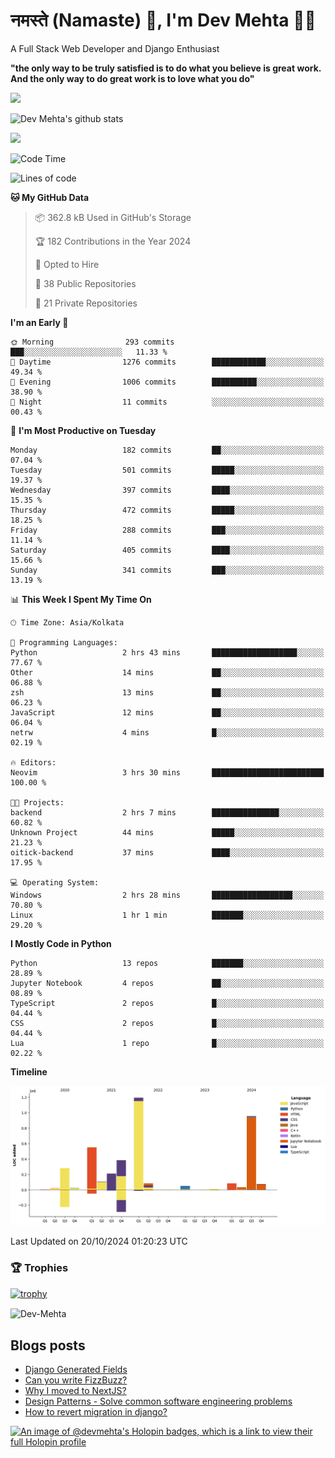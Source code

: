 # नमस्ते (Namaste) :pray:, I'm Dev Mehta :man_technologist:
A Full Stack Web Developer and Django Enthusiast

**"the only way to be truly satisfied is to do what you believe is great work. And the only way to do great work is to love what you do"**

<img src="https://github-readme-stats.vercel.app/api?username=Dev-Mehta&show=reviews,discussions_started,discussions_answered,prs_merged,prs_merged_percentage" />

![Dev Mehta's github stats](https://github-readme-stats.vercel.app/api?username=Dev-Mehta&count_private=true&show_icons=true&theme=nightowl)

<img src="https://komarev.com/ghpvc/?username=Dev-Mehta" />

<!--START_SECTION:waka-->
![Code Time](http://img.shields.io/badge/Code%20Time-412%20hrs%209%20mins-blue)

![Lines of code](https://img.shields.io/badge/From%20Hello%20World%20I%27ve%20Written-4.0%20million%20lines%20of%20code-blue)

**🐱 My GitHub Data** 

> 📦 362.8 kB Used in GitHub's Storage 
 > 
> 🏆 182 Contributions in the Year 2024
 > 
> 💼 Opted to Hire
 > 
> 📜 38 Public Repositories 
 > 
> 🔑 21 Private Repositories 
 > 
**I'm an Early 🐤** 

```text
🌞 Morning                293 commits         ███░░░░░░░░░░░░░░░░░░░░░░   11.33 % 
🌆 Daytime                1276 commits        ████████████░░░░░░░░░░░░░   49.34 % 
🌃 Evening                1006 commits        ██████████░░░░░░░░░░░░░░░   38.90 % 
🌙 Night                  11 commits          ░░░░░░░░░░░░░░░░░░░░░░░░░   00.43 % 
```
📅 **I'm Most Productive on Tuesday** 

```text
Monday                   182 commits         ██░░░░░░░░░░░░░░░░░░░░░░░   07.04 % 
Tuesday                  501 commits         █████░░░░░░░░░░░░░░░░░░░░   19.37 % 
Wednesday                397 commits         ████░░░░░░░░░░░░░░░░░░░░░   15.35 % 
Thursday                 472 commits         █████░░░░░░░░░░░░░░░░░░░░   18.25 % 
Friday                   288 commits         ███░░░░░░░░░░░░░░░░░░░░░░   11.14 % 
Saturday                 405 commits         ████░░░░░░░░░░░░░░░░░░░░░   15.66 % 
Sunday                   341 commits         ███░░░░░░░░░░░░░░░░░░░░░░   13.19 % 
```


📊 **This Week I Spent My Time On** 

```text
🕑︎ Time Zone: Asia/Kolkata

💬 Programming Languages: 
Python                   2 hrs 43 mins       ███████████████████░░░░░░   77.67 % 
Other                    14 mins             ██░░░░░░░░░░░░░░░░░░░░░░░   06.88 % 
zsh                      13 mins             ██░░░░░░░░░░░░░░░░░░░░░░░   06.23 % 
JavaScript               12 mins             ██░░░░░░░░░░░░░░░░░░░░░░░   06.04 % 
netrw                    4 mins              █░░░░░░░░░░░░░░░░░░░░░░░░   02.19 % 

🔥 Editors: 
Neovim                   3 hrs 30 mins       █████████████████████████   100.00 % 

🐱‍💻 Projects: 
backend                  2 hrs 7 mins        ███████████████░░░░░░░░░░   60.82 % 
Unknown Project          44 mins             █████░░░░░░░░░░░░░░░░░░░░   21.23 % 
oitick-backend           37 mins             ████░░░░░░░░░░░░░░░░░░░░░   17.95 % 

💻 Operating System: 
Windows                  2 hrs 28 mins       ██████████████████░░░░░░░   70.80 % 
Linux                    1 hr 1 min          ███████░░░░░░░░░░░░░░░░░░   29.20 % 
```

**I Mostly Code in Python** 

```text
Python                   13 repos            ███████░░░░░░░░░░░░░░░░░░   28.89 % 
Jupyter Notebook         4 repos             ██░░░░░░░░░░░░░░░░░░░░░░░   08.89 % 
TypeScript               2 repos             █░░░░░░░░░░░░░░░░░░░░░░░░   04.44 % 
CSS                      2 repos             █░░░░░░░░░░░░░░░░░░░░░░░░   04.44 % 
Lua                      1 repo              █░░░░░░░░░░░░░░░░░░░░░░░░   02.22 % 
```



**Timeline**

![Lines of Code chart](https://raw.githubusercontent.com/Dev-Mehta/Dev-Mehta/master/assets/bar_graph.png)


 Last Updated on 20/10/2024 01:20:23 UTC
<!--END_SECTION:waka-->

### 🏆 Trophies
[![trophy](https://github-profile-trophy.vercel.app/?username=Dev-Mehta&row=2&column=3&margin-w=15&margin-h=15&no-bg=true&frame=false&theme=onestar)](https://github.com/ryo-ma/github-profile-trophy)

<img align="center" src="https://github-readme-streak-stats.herokuapp.com/?user=Dev-Mehta&" alt="Dev-Mehta" />

## Blogs posts<!-- BLOG-POST-LIST:START -->
- [Django Generated Fields](https://simplifiedweb.netlify.app/django-generated-fields)
- [Can you write FizzBuzz?](https://simplifiedweb.netlify.app/can-you-write-fizzbuzz)
- [Why I moved to NextJS?](https://simplifiedweb.netlify.app/why-i-moved-to-nextjs)
- [Design Patterns - Solve common software engineering problems](https://simplifiedweb.netlify.app/design-patterns-solve-common-software-engineering-problems)
- [How to revert migration in django?](https://simplifiedweb.netlify.app/how-to-revert-migration-in-django)
<!-- BLOG-POST-LIST:END -->

[![An image of @devmehta's Holopin badges, which is a link to view their full Holopin profile](https://holopin.me/devmehta)](https://holopin.io/@devmehta)
